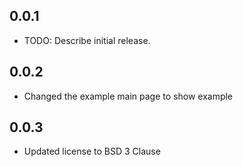 ## 0.0.1

* TODO: Describe initial release.


## 0.0.2
* Changed the example main page to show example

## 0.0.3

* Updated license to BSD 3 Clause